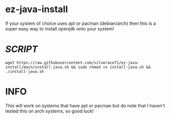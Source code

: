 # ez-java-install
If your system of choice uses apt or pacman (debian/arch) then this is a super easy way to install openjdk onto your system!

# ***SCRIPT***
```
wget https://raw.githubusercontent.com/silverace71/ez-java-install/main/install-java.sh && sudo chmod +x install-java.sh && ./install-java.sh
```
# **INFO**
This will work on systems that have apt or pacman but do note that I haven't tested this on arch systems, so good luck!